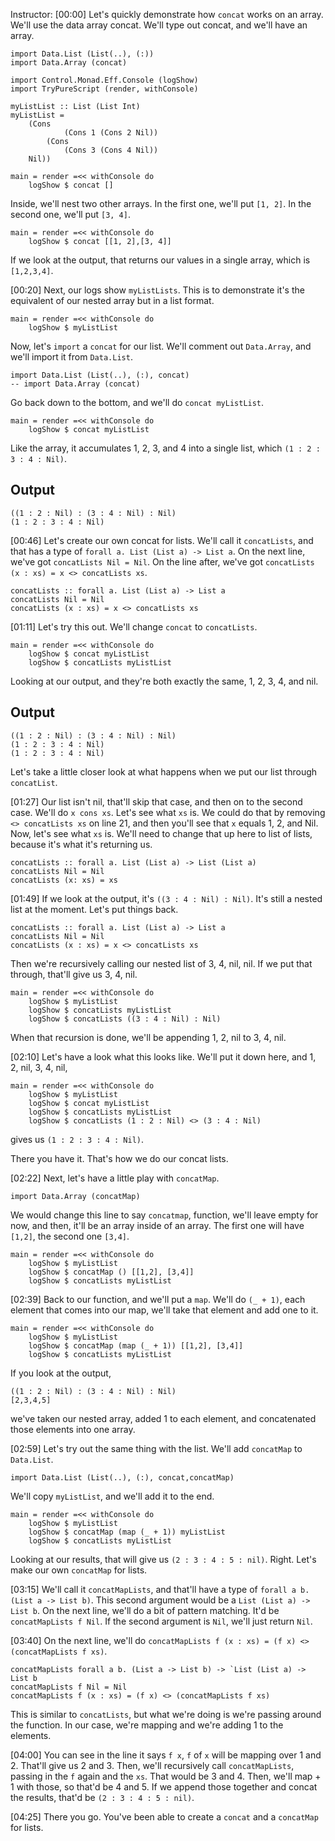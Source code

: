 Instructor: [00:00] Let's quickly demonstrate how `concat` works on an array. We'll use the data array concat. We'll type out concat, and we'll have an array.

```
import Data.List (List(..), (:))
import Data.Array (concat)

import Control.Monad.Eff.Console (logShow)
import TryPureScript (render, withConsole)

myListList :: List (List Int)
myListList = 
    (Cons
            (Cons 1 (Cons 2 Nil))
        (Cons
            (Cons 3 (Cons 4 Nil))
    Nil))

main = render =<< withConsole do
    logShow $ concat []
```

Inside, we'll nest two other arrays. In the first one, we'll put `[1, 2]`. In the second one, we'll put `[3, 4]`. 

```
main = render =<< withConsole do
    logShow $ concat [[1, 2],[3, 4]]
```

If we look at the output, that returns our values in a single array, which is `[1,2,3,4]`.

[00:20] Next, our logs show `myListLists`. This is to demonstrate it's the equivalent of our nested array but in a list format. 

```
main = render =<< withConsole do
    logShow $ myListList
```

Now, let's `import` a `concat` for our list. We'll comment out `Data.Array`, and we'll import it from `Data.List`. 

```
import Data.List (List(..), (:), concat)
-- import Data.Array (concat)
```

Go back down to the bottom, and we'll do `concat myListList`. 

```
main = render =<< withConsole do
    logShow $ concat myListList
```

Like the array, it accumulates 1, 2, 3, and 4 into a single list, which `(1 : 2 : 3 : 4 : Nil)`.

## Output
```
((1 : 2 : Nil) : (3 : 4 : Nil) : Nil)
(1 : 2 : 3 : 4 : Nil)
```

[00:46] Let's create our own concat for lists. We'll call it `concatLists`, and that has a type of `forall a. List (List a) -> List a`. On the next line, we've got `concatLists Nil = Nil`. On the line after, we've got `concatLists (x : xs) = x <> concatLists xs`.

```
concatLists :: forall a. List (List a) -> List a
concatLists Nil = Nil
concatLists (x : xs) = x <> concatLists xs
```

[01:11] Let's try this out. We'll change `concat` to `concatLists`. 

```
main = render =<< withConsole do
    logShow $ concat myListList
    logShow $ concatLists myListList
```

Looking at our output, and they're both exactly the same, 1, 2, 3, 4, and nil. 

## Output
```
((1 : 2 : Nil) : (3 : 4 : Nil) : Nil)
(1 : 2 : 3 : 4 : Nil)
(1 : 2 : 3 : 4 : Nil)
```

Let's take a little closer look at what happens when we put our list through `concatList`.

[01:27] Our list isn't nil, that'll skip that case, and then on to the second case. We'll do `x cons xs`. Let's see what `xs` is. We could do that by removing `<> concatLists xs` on line 21, and then you'll see that `x` equals 1, 2, and Nil. Now, let's see what `xs` is. We'll need to change that up here to list of lists, because it's what it's returning us.

```
concatLists :: forall a. List (List a) -> List (List a)
concatLists Nil = Nil
concatLists (x: xs) = xs
```

[01:49] If we look at the output, it's `((3 : 4 : Nil) : Nil)`. It's still a nested list at the moment. Let's put things back. 

```
concatLists :: forall a. List (List a) -> List a
concatLists Nil = Nil
concatLists (x : xs) = x <> concatLists xs
```

Then we're recursively calling our nested list of 3, 4, nil, nil. If we put that through, that'll give us 3, 4, nil. 

```
main = render =<< withConsole do
    logShow $ myListList
    logShow $ concatLists myListList
    logShow $ concatLists ((3 : 4 : Nil) : Nil)
```

When that recursion is done, we'll be appending 1, 2, nil to 3, 4, nil.

[02:10] Let's have a look what this looks like. We'll put it down here, and 1, 2, nil, 3, 4, nil,

```
main = render =<< withConsole do
    logShow $ myListList
    logShow $ concat myListList
    logShow $ concatLists myListList
    logShow $ concatLists (1 : 2 : Nil) <> (3 : 4 : Nil)
```

gives us `(1 : 2 : 3 : 4 : Nil)`. 

There you have it. That's how we do our concat lists.

[02:22] Next, let's have a little play with `concatMap`. 

```
import Data.Array (concatMap)
```

We would change this line to say `concatmap`, function, we'll leave empty for now, and then, it'll be an array inside of an array. The first one will have `[1,2]`, the second one `[3,4]`.

```
main = render =<< withConsole do
    logShow $ myListList
    logShow $ concatMap () [[1,2], [3,4]]
    logShow $ concatLists myListList
```

[02:39] Back to our function, and we'll put a `map`. We'll do `(_ + 1)`, each element that comes into our map, we'll take that element and add one to it. 

```
main = render =<< withConsole do
    logShow $ myListList
    logShow $ concatMap (map (_ + 1)) [[1,2], [3,4]]
    logShow $ concatLists myListList
```

If you look at the output, 

```
((1 : 2 : Nil) : (3 : 4 : Nil) : Nil)
[2,3,4,5]
```

we've taken our nested array, added 1 to each element, and concatenated those elements into one array.

[02:59] Let's try out the same thing with the list. We'll add `concatMap` to `Data.List`. 

```
import Data.List (List(..), (:), concat,concatMap)
```

We'll copy `myListList`, and we'll add it to the end. 

```
main = render =<< withConsole do
    logShow $ myListList
    logShow $ concatMap (map (_ + 1)) myListList
    logShow $ concatLists myListList
```

Looking at our results, that will give us `(2 : 3 : 4 : 5 : nil)`. Right. Let's make our own `concatMap` for lists.

[03:15] We'll call it `concatMapLists`, and that'll have a type of `forall a b. (List a -> List b)`. This second argument would be a `List (List a) -> List b`. On the next line, we'll do a bit of pattern matching. It'd be `concatMapLists f Nil`. If the second argument is `Nil`, we'll just return `Nil`.

[03:40] On the next line, we'll do `concatMapLists f (x : xs) = (f x) <> (concatMapLists f xs)`. 

```
concatMapLists forall a b. (List a -> List b) -> `List (List a) -> List b
concatMapLists f Nil = Nil
concatMapLists f (x : xs) = (f x) <> (concatMapLists f xs)
```

This is similar to `concatLists`, but what we're doing is we're passing around the function. In our case, we're mapping and we're adding 1 to the elements.

[04:00] You can see in the line it says `f x`, `f` of `x` will be mapping over 1 and 2. That'll give us 2 and 3. Then, we'll recursively call `concatMapLists`, passing in the `f` again and the `xs`. That would be 3 and 4. Then, we'll map + 1 with those, so that'd be 4 and 5. If we append those together and concat the results, that'd be `(2 : 3 : 4 : 5 : nil)`.

[04:25] There you go. You've been able to create a `concat` and a `concatMap` for lists.
